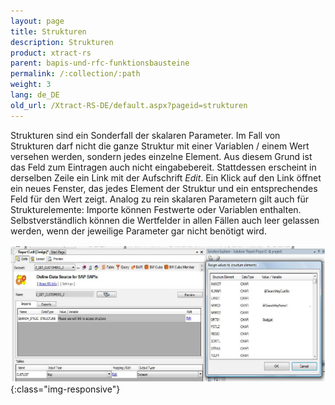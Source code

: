 ```yaml
---
layout: page
title: Strukturen
description: Strukturen
product: xtract-rs
parent: bapis-und-rfc-funktionsbausteine
permalink: /:collection/:path
weight: 3
lang: de_DE
old_url: /Xtract-RS-DE/default.aspx?pageid=strukturen
---
```


Strukturen sind ein Sonderfall der skalaren Parameter. Im Fall von Strukturen darf nicht die ganze Struktur mit einer Variablen / einem Wert versehen werden, sondern jedes einzelne Element. Aus diesem Grund ist das Feld zum Eintragen auch nicht eingabebereit. Stattdessen erscheint in derselben Zeile ein Link mit der Aufschrift *Edit*. Ein Klick auf den Link öffnet ein neues Fenster, das jedes Element der Struktur und ein entsprechendes Feld für den Wert zeigt. Analog zu rein skalaren Parametern gilt auch für Strukturelemente: Importe können Festwerte oder Variablen enthalten. Selbstverständlich können die Wertfelder in allen Fällen auch leer gelassen werden, wenn der jeweilige Parameter gar nicht benötigt wird.

![BAPI-Structure](/img/content/BAPI-Structure.png){:class="img-responsive"}